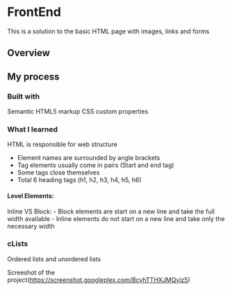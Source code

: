 # FrontEnd

This is a solution to the basic HTML page with images, links and forms

## Overview

## My process
### Built with
Semantic HTML5 markup
CSS custom properties

### What I learned
HTML is responsible for web structure
- Element names are surrounded by angle brackets
- Tag elements usually come in pairs (Start and end tag)
-  Some tags close themselves
- Total 6 heading tags (h1, h2, h3, h4, h5, h6)

#### Level Elements:
  Inline VS Block:
    - Block elements are start on a new line and take the full width available
    - Inline elements do not start on a new line and take only the necessary width

### cLists
Ordered lists and unordered lists
  
Screeshot of the project(https://screenshot.googleplex.com/BcyhTTHXJMQyjz5)

